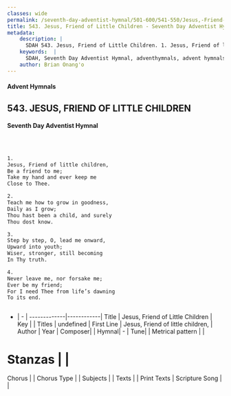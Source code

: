 ```yaml
---
classes: wide
permalink: /seventh-day-adventist-hymnal/501-600/541-550/Jesus,-Friend-of-Little-Children/
title: 543. Jesus, Friend of Little Children - Seventh Day Adventist Hymnal
metadata:
    description: |
      SDAH 543. Jesus, Friend of Little Children. 1. Jesus, Friend of little children, Be a friend to me; Take my hand and ever keep me Close to Thee.
    keywords:  |
      SDAH, Seventh Day Adventist Hymnal, adventhymnals, advent hymnals, Jesus, Friend of Little Children, Jesus, Friend of little children, 
    author: Brian Onang'o
---
```


#### Advent Hymnals
## 543. JESUS, FRIEND OF LITTLE CHILDREN
#### Seventh Day Adventist Hymnal

```txt



1.
Jesus, Friend of little children,
Be a friend to me;
Take my hand and ever keep me
Close to Thee.

2.
Teach me how to grow in goodness,
Daily as I grow;
Thou hast been a child, and surely
Thou dost know.

3.
Step by step, O, lead me onward,
Upward into youth;
Wiser, stronger, still becoming
In Thy truth.

4.
Never leave me, nor forsake me;
Ever be my friend;
For I need Thee from life’s dawning
To its end.



```

- |   -  |
-------------|------------|
Title | Jesus, Friend of Little Children |
Key |  |
Titles | undefined |
First Line | Jesus, Friend of little children, |
Author | 
Year | 
Composer|  |
Hymnal|  - |
Tune|  |
Metrical pattern | |
# Stanzas |  |
Chorus |  |
Chorus Type |  |
Subjects |  |
Texts |  |
Print Texts | 
Scripture Song |  |
  
